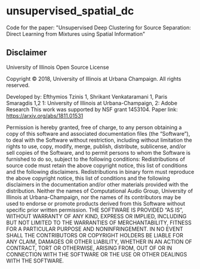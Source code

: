 # unsupervised_spatial_dc
Code for the paper: "Unsupervised Deep Clustering for Source Separation: Direct Learning from Mixtures using Spatial Information"

## Disclaimer
University of Illinois Open Source License

Copyright © 2018, University of Illinois at Urbana Champaign. All rights reserved.

Developed by: Efthymios Tzinis 1, Shrikant Venkataramani 1, Paris Smaragdis 1,2
1: University of Illinois at Urbana-Champaign, 
2: Adobe Research 
This work was supported by NSF grant 1453104. 
Paper link: https://arxiv.org/abs/1811.01531

Permission is hereby granted, free of charge, to any person obtaining a copy of this software and associated documentation files (the “Software”), to deal with the Software without restriction, including without limitation the rights to use, copy, modify, merge, publish, distribute, sublicense, and/or sell copies of the Software, and to permit persons to whom the Software is furnished to do so, subject to the following conditions: Redistributions of source code must retain the above copyright notice, this list of conditions and the following disclaimers. Redistributions in binary form must reproduce the above copyright notice, this list of conditions and the following disclaimers in the documentation and/or other materials provided with the distribution. Neither the names of Computational Audio Group, University of Illinois at Urbana-Champaign, nor the names of its contributors may be used to endorse or promote products derived from this Software without specific prior written permission. THE SOFTWARE IS PROVIDED “AS IS”, WITHOUT WARRANTY OF ANY KIND, EXPRESS OR IMPLIED, INCLUDING BUT NOT LIMITED TO THE WARRANTIES OF MERCHANTABILITY, FITNESS FOR A PARTICULAR PURPOSE AND NONINFRINGEMENT. IN NO EVENT SHALL THE CONTRIBUTORS OR COPYRIGHT HOLDERS BE LIABLE FOR ANY CLAIM, DAMAGES OR OTHER LIABILITY, WHETHER IN AN ACTION OF CONTRACT, TORT OR OTHERWISE, ARISING FROM, OUT OF OR IN CONNECTION WITH THE SOFTWARE OR THE USE OR OTHER DEALINGS WITH THE SOFTWARE.

